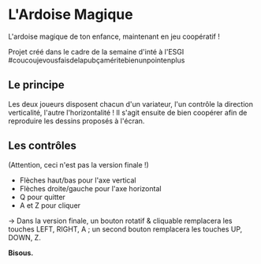 # L'Ardoise Magique
L'ardoise magique de ton enfance, maintenant en jeu coopératif !

Projet créé dans le cadre de la semaine d'inté à l'ESGI #coucoujevousfaisdelapubçaméritebienunpointenplus

## Le principe 
Les deux joueurs disposent chacun d'un variateur, l'un contrôle la direction verticalité, l'autre l'horizontalité ! Il s'agit ensuite de bien coopérer afin de reproduire les dessins proposés à l'écran.

## Les contrôles 
(Attention, ceci n'est pas la version finale !)
- Flèches haut/bas pour l'axe vertical
- Flèches droite/gauche pour l'axe horizontal
- Q pour quitter
- A et Z pour cliquer

-> Dans la version finale, un bouton rotatif & cliquable remplacera les touches LEFT, RIGHT, A ; un second bouton remplacera les touches UP, DOWN, Z.

**Bisous.**
